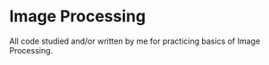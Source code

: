# Image Processing

All code studied and/or written by me for practicing basics of Image Processing.
